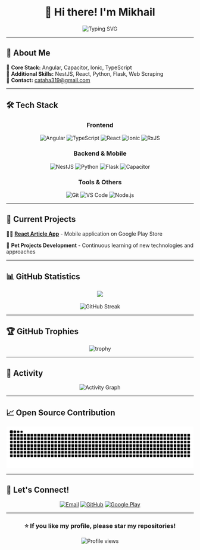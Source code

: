 <div align="center">
  
# 👋 Hi there! I'm Mikhail

<img src="https://readme-typing-svg.herokuapp.com?font=Fira+Code&size=24&duration=3000&pause=1000&color=00D4FF&center=true&vCenter=true&multiline=true&width=600&height=100&lines=Frontend+Developer;Angular+%7C+Ionic+%7C+Capacitor;NestJS+%7C+Python+%7C+React" alt="Typing SVG" />

</div>

---

## 🚀 About Me

🎯 **Core Stack:** Angular, Capacitor, Ionic, TypeScript  
🔧 **Additional Skills:** NestJS, React, Python, Flask, Web Scraping  
📧 **Contact:** cataha319@gmail.com

---

## 🛠️ Tech Stack

<div align="center">

### Frontend
![Angular](https://img.shields.io/badge/Angular-DD0031?style=for-the-badge&logo=angular&logoColor=white)
![TypeScript](https://img.shields.io/badge/TypeScript-007ACC?style=for-the-badge&logo=typescript&logoColor=white)
![React](https://img.shields.io/badge/React-20232A?style=for-the-badge&logo=react&logoColor=61DAFB)
![Ionic](https://img.shields.io/badge/Ionic-3880FF?style=for-the-badge&logo=ionic&logoColor=white)
![RxJS](https://img.shields.io/badge/RxJS-B7178C?style=for-the-badge&logo=reactivex&logoColor=white)

### Backend & Mobile
![NestJS](https://img.shields.io/badge/NestJS-E0234E?style=for-the-badge&logo=nestjs&logoColor=white)
![Python](https://img.shields.io/badge/Python-3776AB?style=for-the-badge&logo=python&logoColor=white)
![Flask](https://img.shields.io/badge/Flask-000000?style=for-the-badge&logo=flask&logoColor=white)
![Capacitor](https://img.shields.io/badge/Capacitor-119EFF?style=for-the-badge&logo=capacitor&logoColor=white)

### Tools & Others
![Git](https://img.shields.io/badge/Git-F05032?style=for-the-badge&logo=git&logoColor=white)
![VS Code](https://img.shields.io/badge/VS_Code-007ACC?style=for-the-badge&logo=visual-studio-code&logoColor=white)
![Node.js](https://img.shields.io/badge/Node.js-43853D?style=for-the-badge&logo=node.js&logoColor=white)

</div>

---

## 📱 Current Projects

🏃‍♂️ **[React Article App](https://play.google.com/store/apps/details?id=dev.misha98857.react_article)** - Mobile application on Google Play Store

🔧 **Pet Projects Development** - Continuous learning of new technologies and approaches

---

## 📊 GitHub Statistics

<div align="center">
  
<img height="180em" src="https://github-readme-stats.vercel.app/api/top-langs/?username=misha98857&layout=compact&langs_count=7&theme=tokyonight"/>

</div>

<div align="center">
  
![GitHub Streak](https://streak-stats.demolab.com/?user=misha98857&theme=tokyonight)

</div>

---

## 🏆 GitHub Trophies

<div align="center">
  
![trophy](https://github-profile-trophy.vercel.app/?username=misha98857&theme=onedark&column=7)

</div>

---

## 🌟 Activity

<div align="center">
  
![Activity Graph](https://github-readme-activity-graph.vercel.app/graph?username=misha98857&theme=tokyo-night)

</div>

---

## 📈 Open Source Contribution

<div align="center">
  
![Snake animation](https://github.com/misha98857/misha98857/blob/output/github-contribution-grid-snake.svg)

</div>

---

## 🤝 Let's Connect!

<div align="center">

[![Email](https://img.shields.io/badge/Email-D14836?style=for-the-badge&logo=gmail&logoColor=white)](mailto:cataha319@gmail.com)
[![GitHub](https://img.shields.io/badge/GitHub-100000?style=for-the-badge&logo=github&logoColor=white)](https://github.com/misha98857)
[![Google Play](https://img.shields.io/badge/Google_Play-414141?style=for-the-badge&logo=google-play&logoColor=white)](https://play.google.com/store/apps/details?id=dev.misha98857.react_article)

</div>

---

<div align="center">
  
### ⭐ If you like my profile, please star my repositories!

<img src="https://komarev.com/ghpvc/?username=misha98857&label=Profile%20views&color=0e75b6&style=flat" alt="Profile views" />

</div>
